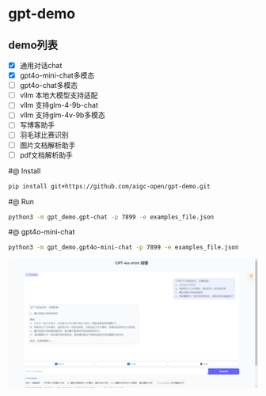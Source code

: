 # gpt-demo


## demo列表

- [x] 通用对话chat
- [x] gpt4o-mini-chat多模态
- [ ] gpt4o-chat多模态
- [ ] vllm 本地大模型支持适配
- [ ] vllm 支持glm-4-9b-chat
- [ ] vllm 支持glm-4v-9b多模态
- [ ] 写博客助手
- [ ] 羽毛球比赛识别
- [ ] 图片文档解析助手
- [ ] pdf文档解析助手

#@ Install
```bash
pip install git+https://github.com/aigc-open/gpt-demo.git
```

#@ Run
```bash
python3 -m gpt_demo.gpt-chat -p 7899 -e examples_file.json
```

#@ gpt4o-mini-chat
```bash
python3 -m gpt_demo.gpt4o-mini-chat -p 7899 -e examples_file.json
```
![](docs/gpt4o-mini.png)

